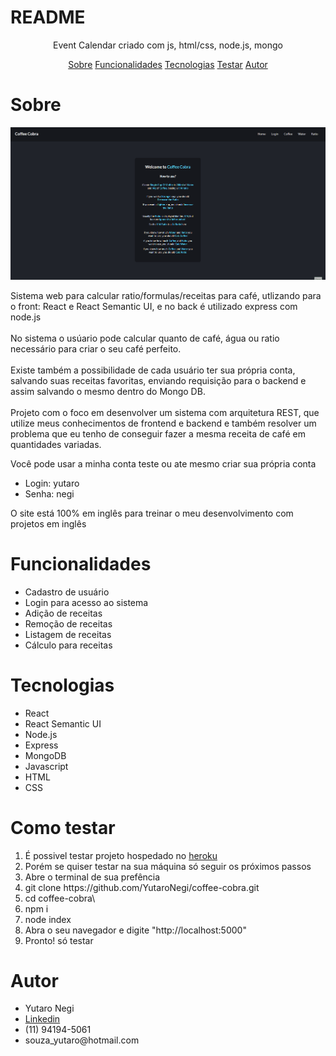 # README

<p align="center">Event Calendar criado com js, html/css, node.js, mongo </p>

<p align="center"> 
    <a href="#sobre">Sobre</a>
    <a href="#funcionalidades">Funcionalidades</a>
    <a href="#tecnologias">Tecnologias</a>
    <a href="#testar">Testar</a>
    <a href="#Autor">Autor</a>
     
 </p>

 # Sobre
 <img src="./coffee-cobra-gif.gif" >

 <p>Sistema web para calcular ratio/formulas/receitas para café, utlizando para o front: React e React Semantic UI, e no back é utilizado express com node.js<br> <br> 
 No sistema o usúario pode calcular quanto de café, água ou ratio necessário para criar o seu café perfeito.<br> <br> 
 Existe também a possibilidade de cada usuário ter sua própria conta, salvando suas receitas favoritas, enviando requisição para o backend e assim salvando o mesmo dentro do Mongo DB. <br><br> 
 Projeto com o foco em desenvolver um sistema com arquitetura REST, que utilize meus conhecimentos de frontend e backend e também resolver um problema que eu tenho de conseguir fazer a mesma receita de café em quantidades variadas.</p>

 <p>Você pode usar a minha conta teste ou ate mesmo criar sua própria conta</p>
    <ul>
        <li>Login: yutaro</li>
         <li>Senha: negi</li>
 </ul>

 <p>O site está 100% em inglês para treinar o meu desenvolvimento com projetos em inglês</p>

 # Funcionalidades 
<ul>
    <li>Cadastro de usuário</li>
    <li>Login para acesso ao sistema</li>
    <li>Adição de receitas</li>
    <li>Remoção de receitas</li>
    <li>Listagem de receitas</li>
    <li>Cálculo para receitas</li>
 </ul>

 # Tecnologias
 <ul>
    <li>React</li>
    <li>React Semantic UI</li>
    <li>Node.js</li>
    <li>Express</li>
    <li>MongoDB</li>
    <li>Javascript</li>
    <li>HTML</li>
    <li>CSS</li>
 </ul>

 
 # Como testar
 <ol>
    <li>É possivel testar projeto hospedado no <a href="https://coffee-cobra.herokuapp.com/">heroku</a></li>
    <li>Porém se quiser testar na sua máquina só seguir os próximos passos</li>
    <li>Abre o terminal de sua prefência</li>
    <li>git clone https://github.com/YutaroNegi/coffee-cobra.git</li>
    <li>cd coffee-cobra\</li>
    <li>npm i</li>
    <li>node index</li>
    <li>Abra o seu navegador e digite "http://localhost:5000"</li>
    <li>Pronto! só testar</li>
 </ol>

 # Autor

 <ul>
    <li>Yutaro Negi</li>
    <li><a href="https://www.linkedin.com/in/yutaronegi/">Linkedin</a></li>
    <li>(11) 94194-5061</li>
    <li>souza_yutaro@hotmail.com</li>
 </ul>

